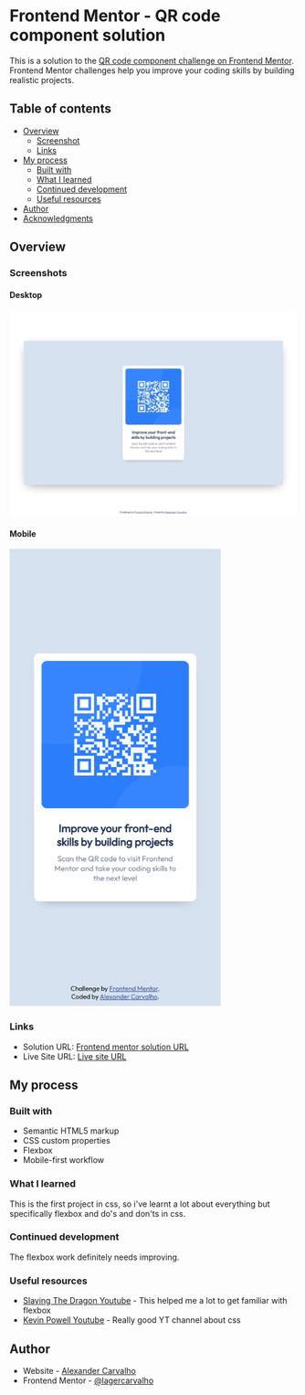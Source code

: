 # Frontend Mentor - QR code component solution

This is a solution to the [QR code component challenge on Frontend Mentor](https://www.frontendmentor.io/challenges/qr-code-component-iux_sIO_H). Frontend Mentor challenges help you improve your coding skills by building realistic projects. 

## Table of contents

- [Overview](#overview)
  - [Screenshot](#screenshot)
  - [Links](#links)
- [My process](#my-process)
  - [Built with](#built-with)
  - [What I learned](#what-i-learned)
  - [Continued development](#continued-development)
  - [Useful resources](#useful-resources)
- [Author](#author)
- [Acknowledgments](#acknowledgments)

## Overview

### Screenshots

#### Desktop
<img src="images/desktop.jpeg" alt="My desktop solution"/>

#### Mobile
<img src="images/mobile.png" alt="My desktop solution" height=800px/>


### Links

- Solution URL: [Frontend mentor solution URL](https://www.frontendmentor.io/solutions/responsive-page-using-css-only-EnK1BuHE2s)
- Live Site URL: [Live site URL](https://qr-code-alpha-hazel.vercel.app/)

## My process

### Built with

- Semantic HTML5 markup
- CSS custom properties
- Flexbox
- Mobile-first workflow

### What I learned

This is the first project in css, so i've learnt a lot about everything but specifically flexbox and do's and don'ts in css.

### Continued development

The flexbox work definitely needs improving.

### Useful resources

- [Slaying The Dragon Youtube](https://www.youtube.com/watch?v=phWxA89Dy94) - This helped me a lot to get familiar with flexbox
- [Kevin Powell Youtube](https://www.youtube.com/watch?v=u044iM9xsWU) - Really good YT channel about css

## Author

- Website - [Alexander Carvalho](https://www.your-site.com)
- Frontend Mentor - [@lagercarvalho](https://www.frontendmentor.io/profile/lagercarvalho)
